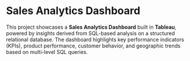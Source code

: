 # Sales Analytics Dashboard
This project showcases a **Sales Analytics Dashboard** built in **Tableau**, powered by insights derived from SQL-based analysis on a structured relational database. The dashboard highlights key performance indicators (KPIs), product performance, customer behavior, and geographic trends based on multi-level SQL queries.
